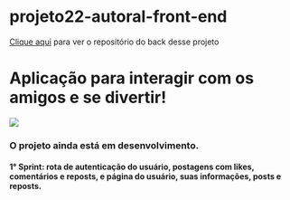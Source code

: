 # projeto22-autoral-front-end

<a href="https://github.com/RubsRafa/projeto22-autoral-back-end">Clique aqui</a> para ver o repositório do back desse projeto

<h1>Aplicação para interagir com os amigos e se divertir!</h1>
<img src='autoral.gif' />

<h3>
  O projeto ainda está em desenvolvimento.
</h3>
<h4>1° Sprint: rota de autenticação do usuário, postagens com likes, comentários e reposts, e página do usuário, suas informações, posts e reposts.</h4>
